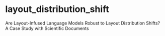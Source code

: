 # layout_distribution_shift
Are Layout-Infused Language Models Robust to Layout Distribution Shifts? A Case Study with Scientific Documents
